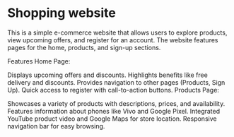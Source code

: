 # Shopping website

This is a simple e-commerce website that allows users to explore products, view upcoming offers, and register for an account. The website features pages for the home, products, and sign-up sections.

Features
Home Page:

Displays upcoming offers and discounts.
Highlights benefits like free delivery and discounts.
Provides navigation to other pages (Products, Sign Up).
Quick access to register with call-to-action buttons.
Products Page:

Showcases a variety of products with descriptions, prices, and availability.
Features information about phones like Vivo and Google Pixel.
Integrated YouTube product video and Google Maps for store location.
Responsive navigation bar for easy browsing.
